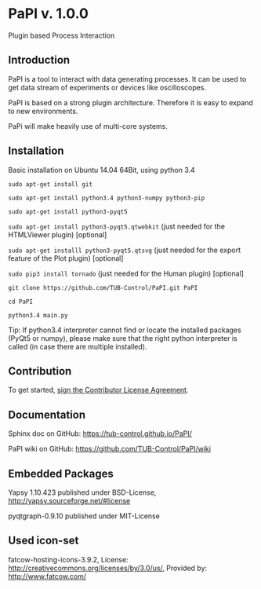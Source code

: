 PaPI v. 1.0.0
==================

Plugin based Process Interaction

Introduction
------
PaPI is a tool to interact with data generating processes. It can be used to get data stream of experiments or devices
like oscilloscopes.

PaPI is based on a strong plugin architecture. Therefore it is easy to expand to new environments.

PaPi will make heavily use of multi-core systems.

Installation
------
Basic installation on Ubuntu 14.04 64Bit, using python 3.4

`sudo apt-get install git`

`sudo apt-get install python3.4 python3-numpy python3-pip`

`sudo apt-get install python3-pyqt5`

`sudo apt-get install python3-pyqt5.qtwebkit` (just needed for the HTMLViewer plugin) [optional]

`sudo apt-get installl python3-pyqt5.qtsvg` (just needed for the export feature of the Plot plugin) [optional]

`sudo pip3 install tornado` (just needed for the Human plugin) [optional]

`git clone https://github.com/TUB-Control/PaPI.git PaPI`

`cd PaPI`

`python3.4 main.py`

Tip:
If python3.4 interpreter cannot find or locate the installed packages (PyQt5 or numpy), please make sure that the right
python interpreter is called (in case there are multiple installed).

Contribution
------

To get started, <a href="https://www.clahub.com/agreements/TUB-Control/PaPI">sign the Contributor License Agreement</a>.

Documentation
------

Sphinx doc on GitHub: https://tub-control.github.io/PaPI/

PaPI wiki on GitHub: https://github.com/TUB-Control/PaPI/wiki

Embedded Packages
------

Yapsy 1.10.423 published under BSD-License, http://yapsy.sourceforge.net/#license

pyqtgraph-0.9.10 published under MIT-License

Used icon-set
------

fatcow-hosting-icons-3.9.2, License: http://creativecommons.org/licenses/by/3.0/us/, Provided by: http://www.fatcow.com/
